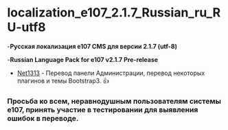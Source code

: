 # localization_e107_2.1.7_Russian_ru_RU-utf8

-**Русская локализация e107 CMS для версии 2.1.7 (utf-8)** 

-**Russian Language Pack for e107 v2.1.7 Pre-release**
 
* [Net1313](http://www.e107club.ru/plugins/forum/forum_viewtopic.php?66838.20#post_66853) - Перевод панели Администрации, перевод некоторых плагинов и темы Bootstrap3. :+1:

### Просьба ко всем, неравнодушным пользователям системы e107, принять участие в тестировании для выявления ошибок в переводе.
